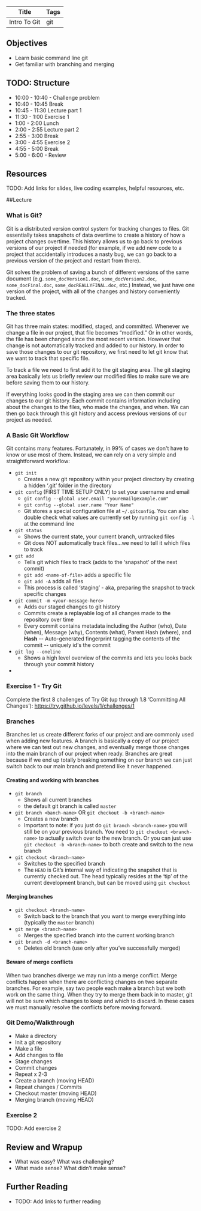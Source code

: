 Title | Tags
--- | ---
Intro To Git | git

## Objectives
* Learn basic command line git
* Get familiar with branching and merging

## TODO: Structure
* 10:00 - 10:40 - Challenge problem
* 10:40 - 10:45 Break
* 10:45 - 11:30 Lecture part 1
* 11:30 - 1:00 Exercise 1
* 1:00 - 2:00 Lunch
* 2:00 - 2:55 Lecture part 2
* 2:55 - 3:00 Break
* 3:00 - 4:55 Exercise 2
* 4:55 - 5:00  Break
* 5:00 - 6:00 - Review 

## Resources
TODO: Add links for slides, live coding examples, helpful resources, etc.

##Lecture
### What is Git?
Git is a distributed version control system for tracking changes to files. Git essentially takes snapshots of data overtime to create a history of how a project changes overtime. This history allows us to go back to previous versions of our project if needed (for example, if we add new code to a project that accidentally introduces a nasty bug, we can go back to a previous version of the project and restart from there). 

Git solves the problem of saving a bunch of different versions of the same document (e.g. `some_docVersion1.doc`, `some_docVersion2.doc`, `some_docFinal.doc`, `some_docREALLYFINAL.doc`, etc.) Instead, we just have one version of the project, with all of the changes and history conveniently tracked.

### The three states
Git has three main states: modified, staged, and committed. Whenever we change a file in our project, that file becomes “modified.” Or in other words, the file has been changed since the most recent version. However that change is not automatically tracked and added to our history. In order to save those changes to our git repository, we first need to let git know that we want to track that specific file. 

To track a file we need to first add it to the git staging area. The git staging area basically lets us briefly review our modified files to make sure we are before saving them to our history.

If everything looks good in the staging area we can then commit our changes to our git history. Each commit contains information including about the changes to the files, who made the changes, and when. We can then go back through this git history and access previous versions of our project as needed.

### A Basic Git Workflow

Git contains many features. Fortunately, in 99% of cases we don't have to
know or use most of them. Instead, we can rely on a very
simple and straightforward workflow:

* `git init`
	*  Creates a new git repository within your project directory by creating a hidden ‘.git’ folder in the directory
* `git config` (FIRST TIME SETUP ONLY) to set your username and email
	* `git config --global user.email "youremail@example.com"`
	*  `git config --global user.name "Your Name" `
	*  Git stores a special configuration file at `~/.gitconfig`. You can also double check what values are currently set by running `git config -l` at the command line
* `git status` 
	* Shows the current state, your current branch, untracked files
	* Git does NOT automatically track files…we need to tell it which files to track
* `git add` 
	* Tells git which files to track (adds to the ‘snapshot’ of the next commit)
	*  `git add <name-of-file>` adds a specific file
	*  `git add -A` adds all files
	*  This process is called ‘staging’ - aka, preparing the snapshot to track specific changes
*   `git commit -m <your-message-here>`
	* Adds our staged changes to git history
	*  Commits create a replayable log of all changes made to the repository over time
	*  Every commit contains metadata including the Author (who), Date (when), Message (why), Contents (what), Parent Hash (where), and __Hash__ -- Auto-generated fingerprint tagging the contents of the commit -- uniquely id's the commit
*  `git log --oneline` 
	* Shows a high level overview of the commits and lets you looks back through your commit history 
*

### Exercise 1 - Try Git

Complete the first 8 challenges of Try Git (up through 1.8 ‘Committing All Changes’):  https://try.github.io/levels/1/challenges/1

### Branches
Branches let us create different forks of our project and are commonly used when adding new features. A branch is basically a copy of our project where we can test out new changes, and eventually merge those changes into the main branch of our project when ready. Branches are great because if we end up totally breaking something on our branch we can just switch back to our main branch and pretend like it never happened.

#### Creating and working with branches
* `git branch` 
	* Shows all current branches
	* the default git branch is called `master`
* `git branch <banch-name>` OR `git checkout -b <branch-name>`
	* Creates a new branch
	* Important to note: if you just do `git branch <branch-name>` you will still be on your previous branch. You need to `git checkout <branch-name>` to actually switch over to the new branch. Or you can just use `git checkout -b <branch-name>` to both create and switch to the new branch
* `git checkout <branch-name>`
	* Switches to the specified branch
	*  The `HEAD` is Git’s internal way of indicating the snapshot that is currently checked out. The head typically resides at the ‘tip’ of the current development branch, but can be moved using `git checkout` 

#### Merging branches
*  `git checkout <branch-name>` 
	* Switch back to the branch that you want to merge everything into (typically the `master` branch)
* `git merge <branch-name>` 
	* Merges the specified branch into the current working branch
* `git branch -d <branch-name>` 
	* Deletes old branch (use only after you’ve successfully merged)

#### Beware of merge conflicts
 When two branches diverge we may run into a merge conflict. Merge conflicts happen when there are conflicting changes on two separate branches. For example, say two people each make a branch but we both work on the same thing. When they try to merge them back in to master, git will not be sure which changes to keep and which to discard. In these cases we must manually resolve the conflicts before moving forward. 


### Git Demo/Walkthrough

* Make a directory
* Init a git repository
* Make a file
* Add changes to file
* Stage changes
* Commit changes
* Repeat x 2-3
* Create a branch (moving HEAD)
* Repeat changes / Commits
* Checkout master (moving HEAD)
* Merging branch (moving HEAD)


### Exercise 2

TODO: Add exercise 2

## Review and Wrapup
* What was easy? What was challenging?
* What made sense? What didn’t make sense?

## Further Reading
* TODO: Add links to further reading